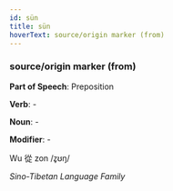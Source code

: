 ```yaml
---
id: sün
title: sün
hoverText: source/origin marker (from)
---
```


### source/origin marker (from)

**Part of Speech**: Preposition

**Verb**: -

**Noun**: -

**Modifier**: -

Wu 從 zon /z̥ʊŋ/

*Sino-Tibetan Language Family*